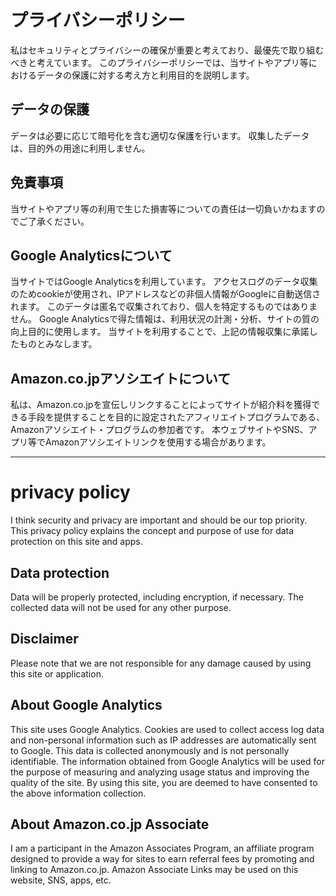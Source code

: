 # プライバシーポリシー
私はセキュリティとプライバシーの確保が重要と考えており、最優先で取り組むべきと考えています。
このプライバシーポリシーでは、当サイトやアプリ等におけるデータの保護に対する考え方と利用目的を説明します。

## データの保護
データは必要に応じて暗号化を含む適切な保護を行います。
収集したデータは、目的外の用途に利用しません。

## 免責事項
当サイトやアプリ等の利用で生じた損害等についての責任は一切負いかねますのでご了承ください。

## Google Analyticsについて
当サイトではGoogle Analyticsを利用しています。
アクセスログのデータ収集のためcookieが使用され、IPアドレスなどの非個人情報がGoogleに自動送信されます。
このデータは匿名で収集されており、個人を特定するものではありません。
Google Analyticsで得た情報は、利用状況の計測・分析、サイトの質の向上目的に使用します。
当サイトを利用することで、上記の情報収集に承諾したものとみなします。

## Amazon.co.jpアソシエイトについて
私は、Amazon.co.jpを宣伝しリンクすることによってサイトが紹介料を獲得できる手段を提供することを目的に設定されたアフィリエイトプログラムである、Amazonアソシエイト・プログラムの参加者です。
本ウェブサイトやSNS、アプリ等でAmazonアソシエイトリンクを使用する場合があります。

---

# privacy policy
I think security and privacy are important and should be our top priority.
This privacy policy explains the concept and purpose of use for data protection on this site and apps.

## Data protection
Data will be properly protected, including encryption, if necessary.
The collected data will not be used for any other purpose.

## Disclaimer
Please note that we are not responsible for any damage caused by using this site or application.

## About Google Analytics
This site uses Google Analytics.
Cookies are used to collect access log data and non-personal information such as IP addresses are automatically sent to Google.
This data is collected anonymously and is not personally identifiable.
The information obtained from Google Analytics will be used for the purpose of measuring and analyzing usage status and improving the quality of the site.
By using this site, you are deemed to have consented to the above information collection.

## About Amazon.co.jp Associate
I am a participant in the Amazon Associates Program, an affiliate program designed to provide a way for sites to earn referral fees by promoting and linking to Amazon.co.jp.
Amazon Associate Links may be used on this website, SNS, apps, etc.